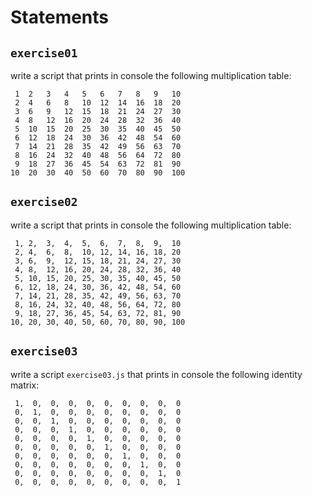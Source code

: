 # Statements

## `exercise01`

write a script that prints in console the following multiplication table:

     1  2   3   4   5   6   7   8   9   10
     2  4   6   8   10  12  14  16  18  20
     3  6   9   12  15  18  21  24  27  30
     4  8   12  16  20  24  28  32  36  40
     5  10  15  20  25  30  35  40  45  50
     6  12  18  24  30  36  42  48  54  60
     7  14  21  28  35  42  49  56  63  70
     8  16  24  32  40  48  56  64  72  80
     9  18  27  36  45  54  63  72  81  90
    10  20  30  40  50  60  70  80  90  100

## `exercise02`

write a script that prints in console the following multiplication table:

     1, 2,  3,  4,  5,  6,  7,  8,  9,  10
     2, 4,  6,  8,  10, 12, 14, 16, 18, 20
     3, 6,  9,  12, 15, 18, 21, 24, 27, 30
     4, 8,  12, 16, 20, 24, 28, 32, 36, 40
     5, 10, 15, 20, 25, 30, 35, 40, 45, 50
     6, 12, 18, 24, 30, 36, 42, 48, 54, 60
     7, 14, 21, 28, 35, 42, 49, 56, 63, 70
     8, 16, 24, 32, 40, 48, 56, 64, 72, 80
     9, 18, 27, 36, 45, 54, 63, 72, 81, 90
    10, 20, 30, 40, 50, 60, 70, 80, 90, 100

## `exercise03`

write a script `exercise03.js` that prints in console the following identity matrix:

     1,  0,  0,  0,  0,  0,  0,  0,  0,  0
     0,  1,  0,  0,  0,  0,  0,  0,  0,  0
     0,  0,  1,  0,  0,  0,  0,  0,  0,  0
     0,  0,  0,  1,  0,  0,  0,  0,  0,  0
     0,  0,  0,  0,  1,  0,  0,  0,  0,  0
     0,  0,  0,  0,  0,  1,  0,  0,  0,  0
     0,  0,  0,  0,  0,  0,  1,  0,  0,  0
     0,  0,  0,  0,  0,  0,  0,  1,  0,  0
     0,  0,  0,  0,  0,  0,  0,  0,  1,  0
     0,  0,  0,  0,  0,  0,  0,  0,  0,  1




